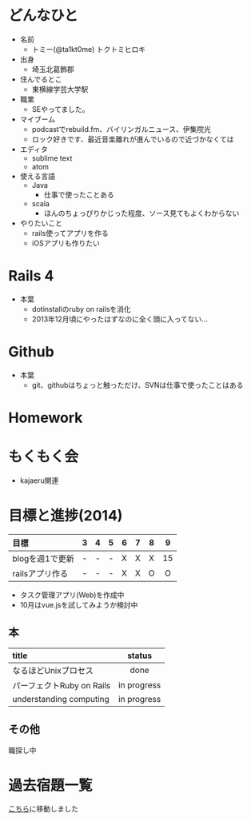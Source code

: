 # どんなひと

* 名前
  * トミー(@ta1kt0me) トクトミヒロキ
* 出身
  * 埼玉北葛飾郡
* 住んでるとこ
  * 東横線学芸大学駅
* 職業
  * SEやってました。
* マイブーム
  * podcastでrebuild.fm、バイリンガルニュース、伊集院光
  * ロック好きです、最近音楽離れが進んでいるので近づかなくては
* エディタ
  * sublime text
  * atom
* 使える言語
  * Java
    * 仕事で使ったことある
  * scala
    * ほんのちょっぴりかじった程度、ソース見てもよくわからない
* やりたいこと
  * rails使ってアプリを作る
  * iOSアプリも作りたい

# Rails 4

* 本葉
  * dotinstallのruby on railsを消化
  * 2013年12月頃にやったはずなのに全く頭に入ってない...

# Github

* 本葉
  * git、githubはちょっと触っただけ、SVNは仕事で使ったことはある

# Homework

# もくもく会

* kajaeru関連

# 目標と進捗(2014)

|          目標             |  3  |  4  |  5  |  6  |  7  |  8  |  9  |
|:--------------------------|:---:|:---:|:---:|:---:|:---:|:---:|:---:|
| blogを週1で更新           |  -  |  -  |  -  |  X  |  X  |  X  | 15  |
| railsアプリ作る           |  -  |  -  |  -  |  X  |  X  |  O  |  O  |

* タスク管理アプリ(Web)を作成中
* 10月はvue.jsを試してみようか検討中

## 本

| title                     |    status   |
|:--------------------------|:-----------:|
| なるほどUnixプロセス      | done        |
| パーフェクトRuby on Rails | in progress |
| understanding computing   | in progress |

## その他

職探し中

# 過去宿題一覧

[こちら](https://gist.github.com/ta1kt0me/88bfa71e45d6ff39e352)に移動しました
